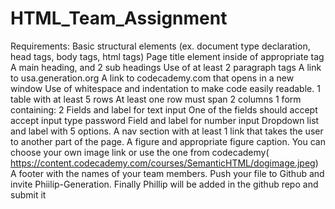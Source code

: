 # HTML_Team_Assignment

Requirements:
Basic structural elements (ex. document type declaration, head tags, body tags, html tags)
Page title element inside of appropriate tag
A main heading, and 2 sub headings
Use of at least 2 paragraph tags
A link to usa.generation.org
A link to codecademy.com that opens in a new window
Use of whitespace and indentation to make code easily readable.
1 table with at least 5 rows
At least one row must span 2 columns
1 form containing:
2 Fields and label for text input
One of the fields should accept accept input type password
Field and label for number input
Dropdown list and label with 5 options.
A nav section with at least 1 link that takes the user to another part of the page.
A figure and appropriate figure caption. You can choose your own image link or use the one from codecademy( https://content.codecademy.com/courses/SemanticHTML/dogimage.jpeg)
A footer with the names of your team members.
Push your file to Github and invite Phiilip-Generation.
Finally Phillip will be added in the github repo and submit it
